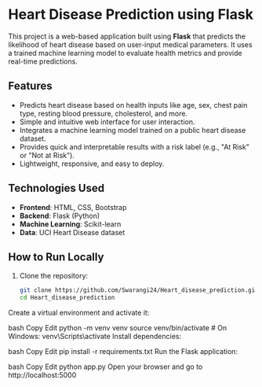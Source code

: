 # Heart Disease Prediction using Flask

This project is a web-based application built using **Flask** that predicts the likelihood of heart disease based on user-input medical parameters. It uses a trained machine learning model to evaluate health metrics and provide real-time predictions.

## Features

- Predicts heart disease based on health inputs like age, sex, chest pain type, resting blood pressure, cholesterol, and more.
- Simple and intuitive web interface for user interaction.
- Integrates a machine learning model trained on a public heart disease dataset.
- Provides quick and interpretable results with a risk label (e.g., "At Risk" or "Not at Risk").
- Lightweight, responsive, and easy to deploy.

## Technologies Used

- **Frontend**: HTML, CSS, Bootstrap
- **Backend**: Flask (Python)
- **Machine Learning**: Scikit-learn
- **Data**: UCI Heart Disease dataset

## How to Run Locally

1. Clone the repository:
   ```bash
   git clone https://github.com/Swarangi24/Heart_disease_prediction.git
   cd Heart_disease_prediction
Create a virtual environment and activate it:

bash
Copy
Edit
python -m venv venv
source venv/bin/activate  # On Windows: venv\Scripts\activate
Install dependencies:

bash
Copy
Edit
pip install -r requirements.txt
Run the Flask application:

bash
Copy
Edit
python app.py
Open your browser and go to http://localhost:5000
